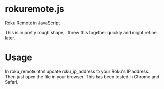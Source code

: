 # rokuremote.js
Roku Remote in JavaScript

This is in pretty rough shape, I threw this together quickly and might refine later. 

# Usage

In roku_remote.html update roku_ip_address to your Roku's IP address. Then just open the file in your browser.
This has been tested in Chrome and Safari.
